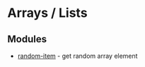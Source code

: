 # Arrays / Lists

## Modules

* [random-item](https://github.com/sindresorhus/random-item) - get random array element
